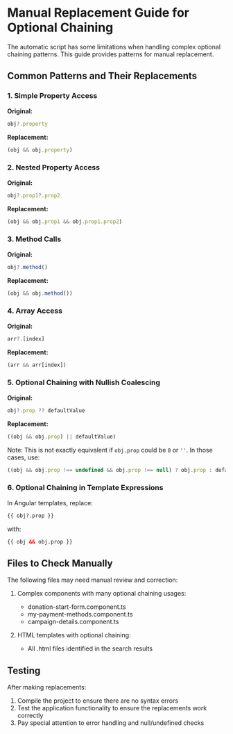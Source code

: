 # Manual Replacement Guide for Optional Chaining

The automatic script has some limitations when handling complex optional chaining patterns. This guide provides patterns for manual replacement.

## Common Patterns and Their Replacements

### 1. Simple Property Access

**Original:**
```typescript
obj?.property
```

**Replacement:**
```typescript
(obj && obj.property)
```

### 2. Nested Property Access

**Original:**
```typescript
obj?.prop1?.prop2
```

**Replacement:**
```typescript
(obj && obj.prop1 && obj.prop1.prop2)
```

### 3. Method Calls

**Original:**
```typescript
obj?.method()
```

**Replacement:**
```typescript
(obj && obj.method())
```

### 4. Array Access

**Original:**
```typescript
arr?.[index]
```

**Replacement:**
```typescript
(arr && arr[index])
```

### 5. Optional Chaining with Nullish Coalescing

**Original:**
```typescript
obj?.prop ?? defaultValue
```

**Replacement:**
```typescript
((obj && obj.prop) || defaultValue)
```

Note: This is not exactly equivalent if `obj.prop` could be `0` or `''`. In those cases, use:

```typescript
((obj && obj.prop !== undefined && obj.prop !== null) ? obj.prop : defaultValue)
```

### 6. Optional Chaining in Template Expressions

In Angular templates, replace:

```html
{{ obj?.prop }}
```

with:

```html
{{ obj && obj.prop }}
```

## Files to Check Manually

The following files may need manual review and correction:

1. Complex components with many optional chaining usages:
   - donation-start-form.component.ts
   - my-payment-methods.component.ts
   - campaign-details.component.ts

2. HTML templates with optional chaining:
   - All .html files identified in the search results

## Testing

After making replacements:

1. Compile the project to ensure there are no syntax errors
2. Test the application functionality to ensure the replacements work correctly
3. Pay special attention to error handling and null/undefined checks

